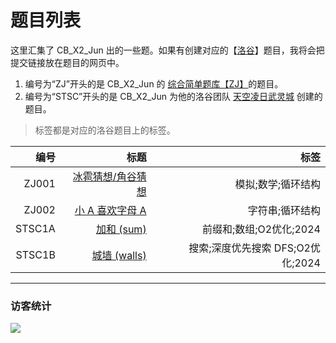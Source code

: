 # 题目列表

这里汇集了 CB_X2_Jun 出的一些题。如果有创建对应的【[洛谷](https://www.luogu.com.cn/)】题目，我将会把提交链接放在题目的网页中。

1. 编号为“ZJ”开头的是 CB_X2_Jun 的 [综合简单题库【ZJ】](https://www.luogu.com.cn/training/542676)的题目。
1. 编号为“STSC”开头的是 CB_X2_Jun 为他的洛谷团队 [天空凌日武灵城](https://www.luogu.com.cn/team/87144) 创建的题目。

> 标签都是对应的洛谷题目上的标签。
  
|编号|标题|标签|
|-:|-:|-:|
|ZJ001|[冰雹猜想/角谷猜想](https://cb-x2-jun.github.io/problem/ZJ001)|模拟;数学;循环结构|
|ZJ002|[小 A 喜欢字母 A](https://cb-x2-jun.github.io/problem/ZJ002)|字符串;循环结构|
|STSC1A|[加和 (sum)](https://cb-x2-jun.github.io/problem/STSC1A)|前缀和;数组;O2优化;2024|
|STSC1B|[城墙 (walls)](https://cb-x2-jun.github.io/problem/STSC1B)|搜索;深度优先搜索 DFS;O2优化;2024|

---
### 访客统计
![](https://flagcounter.me/e7K)
